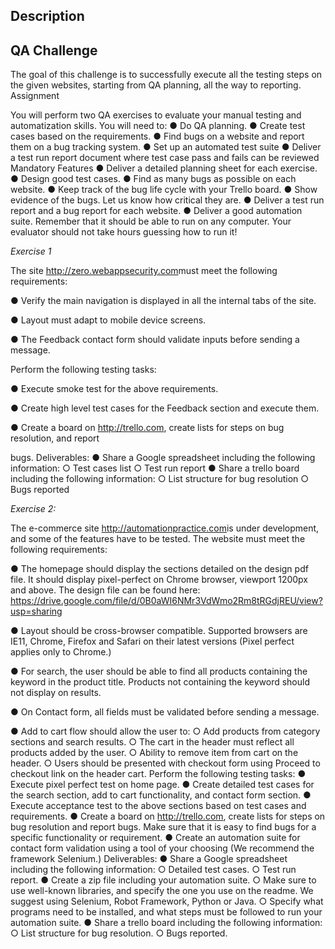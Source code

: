 ## **Description**

## QA Challenge
 The goal of this challenge is to successfully execute all the testing steps on the given websites, starting from QA planning, all the way to reporting.
Assignment

You will perform two QA exercises to evaluate your manual testing and automatization skills. You will need to:
● Do QA planning.
● Create test cases based on the requirements.
● Find bugs on a website and report them on a bug tracking system.
● Set up an automated test suite
● Deliver a test run report document where test case pass and fails can be reviewed
Mandatory Features
● Deliver a detailed planning sheet for each exercise.
● Design good test cases.
● Find as many bugs as possible on each website.
● Keep track of the bug life cycle with your Trello board.
● Show evidence of the bugs. Let us know how critical they are.
● Deliver a test run report and a bug report for each website.
● Deliver a good automation suite. Remember that it should be able to run on any computer. Your evaluator should not take hours guessing how to run it!
  
_Exercise 1_

The site ​http://zero.webappsecurity.com​ must meet the following requirements:

● Verify the main navigation is displayed in all the internal tabs of the site.

● Layout must adapt to mobile device screens.

● The Feedback contact form should validate inputs before sending a message.

Perform the following testing tasks:

● Execute smoke test for the above requirements.

● Create high level test cases for the Feedback section and execute them.

● Create a board on ​http://trello.com​, create lists for steps on bug resolution, and report

bugs.
Deliverables:
● Share a Google spreadsheet including the following information:
○ Test cases list
○ Test run report
● Share a trello board including the following information:
○ List structure for bug resolution
○ Bugs reported

_Exercise 2:_

The e-commerce site ​http://automationpractice.com​ is under development, and some of the features have to be tested. The website must meet the following requirements:

● The homepage should display the sections detailed on the design pdf file. It should display pixel-perfect on Chrome browser, viewport 1200px and above. The design file can be found here: https://drive.google.com/file/d/0B0aWI6NMr3VdWmo2Rm8tRGdjREU/view?usp=sharing

● Layout should be cross-browser compatible. Supported browsers are IE11, Chrome, Firefox and Safari on their latest versions (Pixel perfect applies only to Chrome.)

● For search, the user should be able to find all products containing the keyword in the
product title. Products not containing the keyword should not display on results.

● On Contact form, all fields must be validated before sending a message.
      
 ● Add to cart flow should allow the user to:
○ Add products from category sections and search results.
○ The cart in the header must reflect all products added by the user.
○ Ability to remove item from cart on the header.
○ Users should be presented with checkout form using Proceed to checkout link on
the header cart. Perform the following testing tasks:
● Execute pixel perfect test on home page.
● Create detailed test cases for the search section, add to cart functionality, and contact
form section.
● Execute acceptance test to the above sections based on test cases and requirements.
● Create a board on ​http://trello.com​, create lists for steps on bug resolution and report
bugs. Make sure that it is easy to find bugs for a specific functionality or requirement.
● Create an automation suite for contact form validation using a tool of your choosing (We
recommend the framework Selenium.) Deliverables:
● Share a Google spreadsheet including the following information: ○ Detailed test cases.
○ Test run report.
● Create a zip file including your automation suite.
○ Make sure to use well-known libraries, and specify the one you use on the readme. We suggest using Selenium, Robot Framework, Python or Java.
○ Specify what programs need to be installed, and what steps must be followed to run your automation suite.
● Share a trello board including the following information:
○ List structure for bug resolution.
○ Bugs reported.
  
